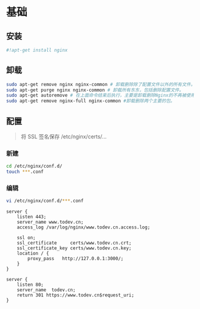 
# 基础

## 安装

```bash
#!apt-get install nginx
```

## 卸载

```bash
sudo apt-get remove nginx nginx-common # 卸载删除除了配置文件以外的所有文件。
sudo apt-get purge nginx nginx-common # 卸载所有东东，包括删除配置文件。
sudo apt-get autoremove # 在上面命令结束后执行，主要是卸载删除Nginx的不再被使用的依赖包。
sudo apt-get remove nginx-full nginx-common #卸载删除两个主要的包。
```

## 配置

> 将 SSL 签名保存 /etc/nginx/certs/...

### 新建

```bash
cd /etc/nginx/conf.d/
touch ***.conf
```

### 编辑

```bash
vi /etc/nginx/conf.d/***.conf
```

```text
server {
    listen 443;
    server_name www.todev.cn;
    access_log /var/log/nginx/www.todev.cn.access.log;

    ssl on;
    ssl_certificate     certs/www.todev.cn.crt;
    ssl_certificate_key certs/www.todev.cn.key;
    location / {
        proxy_pass   http://127.0.0.1:3000/;
    }
}

server {
    listen 80;
    server_name  todev.cn;
    return 301 https://www.todev.cn$request_uri;
}
```
